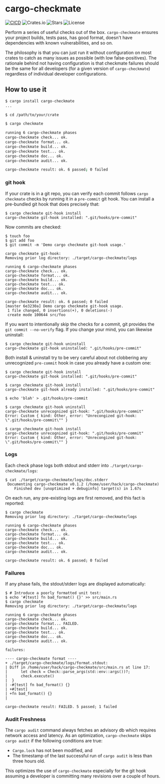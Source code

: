 # cargo-checkmate
[![CICD](https://github.com/nathan-at-least/cargo-checkmate/actions/workflows/cargo-checkmate.yaml/badge.svg)](https://github.com/nathan-at-least/cargo-checkmate/actions/workflows/cargo-checkmate.yaml/badge.svg)
![Crates.io](https://img.shields.io/crates/v/cargo-checkmate)
![Stars](https://img.shields.io/github/stars/nathan-at-least/cargo-checkmate)
![License](https://img.shields.io/github/license/nathan-at-least/cargo-checkmate)

Perform a series of useful checks out of the box. `cargo-checkmate` ensures your project builds, tests pass, has good format, doesn't have dependencies with known vulnerabilities, and so on.

The philosophy is that you can just run it without configuration on most crates to catch as many issues as possible (with low false-positives). The rationale behind not having configuration is that checkmate failures should be the same for all developers (for a given version of `cargo-checkmate`) regardless of individual developer configurations.

## How to use it

``` bash
$ cargo install cargo-checkmate
...

$ cd /path/to/your/crate

$ cargo checkmate

running 6 cargo-checkmate phases
cargo-checkmate check... ok.
cargo-checkmate format... ok.
cargo-checkmate build... ok.
cargo-checkmate test... ok.
cargo-checkmate doc... ok.
cargo-checkmate audit... ok.

cargo-checkmate result: ok. 6 passed; 0 failed
```

### git hook

If your crate is in a git repo, you can verify each commit follows `cargo checkmate` checks by running it in a `pre-commit` git hook. You can install a pre-bundled git hook that does precisely that:

```
$ cargo checkmate git-hook install
cargo-checkmate git-hook installed: ".git/hooks/pre-commit"
```

Now commits are checked:
```
$ touch foo
$ git add foo
$ git commit -m 'Demo cargo checkmate git-hook usage.'

cargo checkmate git-hook:
Removing prior log directory: ./target/cargo-checkmate/logs

running 6 cargo-checkmate phases
cargo-checkmate check... ok.
cargo-checkmate format... ok.
cargo-checkmate build... ok.
cargo-checkmate test... ok.
cargo-checkmate doc... ok.
cargo-checkmate audit... ok.

cargo-checkmate result: ok. 6 passed; 0 failed
[master 6e3230a] Demo cargo checkmate git-hook usage.
 1 file changed, 0 insertions(+), 0 deletions(-)
 create mode 100644 src/foo
```

If you want to intentionally skip the checks for a commit, git provides the `git commit --no-verify` flag. If you change your mind, you can likewise uninstall:

```
$ cargo checkmate git-hook uninstall
cargo-checkmate git-hook uninstalled: ".git/hooks/pre-commit"
```

Both install & uninstall try to be very careful about not clobbering any unrecognized `pre-commit` hook in case you already have a custom one:

```
$ cargo checkmate git-hook install
cargo-checkmate git-hook installed: ".git/hooks/pre-commit"

$ cargo checkmate git-hook install
cargo-checkmate git-hook already installed: ".git/hooks/pre-commit"

$ echo 'blah' > .git/hooks/pre-commit

$ cargo checkmate git-hook uninstall
cargo-checkmate unrecognized git-hook: ".git/hooks/pre-commit"
Error: Custom { kind: Other, error: "Unrecongized git-hook: \".git/hooks/pre-commit\"" }

$ cargo checkmate git-hook install
cargo-checkmate unrecognized git-hook: ".git/hooks/pre-commit"
Error: Custom { kind: Other, error: "Unrecongized git-hook: \".git/hooks/pre-commit\"" }
```

### Logs

Each check phase logs both stdout and stderr into `./target/cargo-checkmate/logs`:

```
$ cat ./target/cargo-checkmate/logs/doc.stderr
 Documenting cargo-checkmate v0.1.2 (/home/user/hack/cargo-checkmate)
    Finished dev [unoptimized + debuginfo] target(s) in 1.67s
```

On each run, any pre-existing logs are first removed, and this fact is reported:

```
$ cargo checkmate
Removing prior log directory: ./target/cargo-checkmate/logs

running 6 cargo-checkmate phases
cargo-checkmate check... ok.
cargo-checkmate format... ok.
cargo-checkmate build... ok.
cargo-checkmate test... ok.
cargo-checkmate doc... ok.
cargo-checkmate audit... ok.

cargo-checkmate result: ok. 6 passed; 0 failed

```

### Failures

If any phase fails, the stdout/stderr logs are displayed automatically:

```
$ # Introduce a poorly formatted unit test:
$ echo '#[test] fn bad_format() {}' >> src/main.rs
$ cargo checkmate
Removing prior log directory: ./target/cargo-checkmate/logs

running 6 cargo-checkmate phases
cargo-checkmate check... ok.
cargo-checkmate format... FAILED.
cargo-checkmate build... ok.
cargo-checkmate test... ok.
cargo-checkmate doc... ok.
cargo-checkmate audit... ok.

failures:

---- cargo-checkmate format ----
+ ./target/cargo-checkmate/logs/format.stdout:
| Diff in /home/user/hack/cargo-checkmate/src/main.rs at line 17:
|      let check = Check::parse_args(std::env::args())?;
|      check.execute()
|  }
| -#[test] fn bad_format() {}
| +#[test]
| +fn bad_format() {}
|

cargo-checkmate result: FAILED. 5 passed; 1 failed
```

### Audit Freshness

The `cargo audit` command always fetches an advisory db which requires network access and latency. As an optimization, `cargo-checkmate` skips `cargo audit` if the following conditions are true:

- `Cargo.lock` has not been modified, and
- The timestamp of the last successful run of `cargo audit` is less than three hours old.

This optimizes the use of `cargo-checkmate` especially for the git hook assuming a developer is committing many revisions over a couple of hours.
